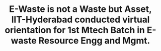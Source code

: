 ---
layout: post
title: E-Waste is not a Waste but Asset, IIT-Hyderabad conducted virtual orientation for 1st Mtech Batch in E-waste Resource Engg and Mgmt.
event_date: 1-09-2020
categories: news
img: 3.jpeg
---